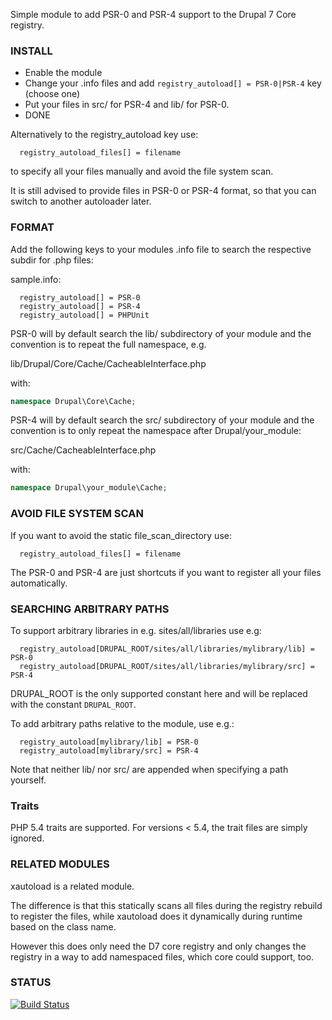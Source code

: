 Simple module to add PSR-0 and PSR-4 support to the Drupal 7 Core registry.

### INSTALL

- Enable the module
- Change your .info files and add ```registry_autoload[] = PSR-0|PSR-4``` key (choose one)
- Put your files in src/ for PSR-4 and lib/ for PSR-0.
- DONE

Alternatively to the registry\_autoload key use:

````
  registry_autoload_files[] = filename
````

to specify all your files manually and avoid the file system scan.

It is still advised to provide files in PSR-0 or PSR-4 format, so that you can
switch to another autoloader later.

### FORMAT

Add the following keys to your modules .info file to search the respective
subdir for .php files:

sample.info:

````
  registry_autoload[] = PSR-0
  registry_autoload[] = PSR-4
  registry_autoload[] = PHPUnit
````

PSR-0 will by default search the lib/ subdirectory of your module and the
convention is to repeat the full namespace, e.g.

lib/Drupal/Core/Cache/CacheableInterface.php

with:

````php
namespace Drupal\Core\Cache;
````

PSR-4 will by default search the src/ subdirectory of your module and the
convention is to only repeat the namespace after Drupal/your\_module:

src/Cache/CacheableInterface.php

with:

````php
namespace Drupal\your_module\Cache;
````

### AVOID FILE SYSTEM SCAN 

If you want to avoid the static file\_scan\_directory use:

````
  registry_autoload_files[] = filename
````

The PSR-0 and PSR-4 are just shortcuts if you want to register all your files
automatically.

### SEARCHING ARBITRARY PATHS

To support arbitrary libraries in e.g. sites/all/libraries use e.g:

````
  registry_autoload[DRUPAL_ROOT/sites/all/libraries/mylibrary/lib] = PSR-0
  registry_autoload[DRUPAL_ROOT/sites/all/libraries/mylibrary/src] = PSR-4
````

DRUPAL\_ROOT is the only supported constant here and will be replaced with the constant ```DRUPAL_ROOT```.

To add arbitrary paths relative to the module, use e.g.:

````
  registry_autoload[mylibrary/lib] = PSR-0
  registry_autoload[mylibrary/src] = PSR-4
````

Note that neither lib/ nor src/ are appended when specifying a path yourself.

### Traits

PHP 5.4 traits are supported. For versions < 5.4, the trait files are simply ignored.

### RELATED MODULES

xautoload is a related module.

The difference is that this statically scans all files during the registry
rebuild to register the files, while xautoload does it dynamically during
runtime based on the class name.

However this does only need the D7 core registry and only changes the registry
in a way to add namespaced files, which core could support, too.

### STATUS

[![Build Status](https://travis-ci.org/LionsAd/registry_autoload.svg?branch=7.x-1.x)](https://travis-ci.org/LionsAd/registry_autoload)
